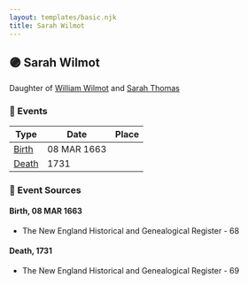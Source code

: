 ```yaml
---
layout: templates/basic.njk
title: Sarah Wilmot
---
```

## 🟣 Sarah Wilmot

Daughter of [William Wilmot](/people/4/47205976) and [Sarah Thomas](/people/2/28506175)

### 📆 Events

Type | Date | Place
------ | ------ | ------
[Birth](#event-57c0bd2b-5eaf-4f94-88b2-baca34d91c6b) | 08 MAR 1663 |
[Death](#event-88a4be07-70d5-4d19-ab1c-3e90a228b389) | 1731 |

### 📰 Event Sources

#### <a id="event-57c0bd2b-5eaf-4f94-88b2-baca34d91c6b"></a> Birth, 08 MAR 1663
* The New England Historical and Genealogical Register  - 68

#### <a id="event-88a4be07-70d5-4d19-ab1c-3e90a228b389"></a> Death, 1731
* The New England Historical and Genealogical Register  - 69